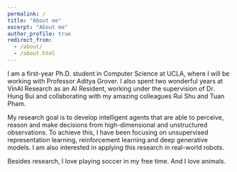 ```yaml
---
permalink: /
title: "About me"
excerpt: "About me"
author_profile: true
redirect_from: 
  - /about/
  - /about.html
---
```


I am a first-year Ph.D. student in Computer Science at UCLA, where I will be working with Professor Aditya Grover. I also spent two wonderful years at VinAI Research as an AI Resident, working under the supervision of Dr. Hung Bui and collaborating with my amazing colleagues Rui Shu and Tuan Pham.

My research goal is to develop intelligent agents that are able to perceive, reason and make decisions from high-dimensional and unstructured observations. To achieve this, I have been focusing on unsupervised representation learning, reinforcement learning and deep generative models. I am also interested in applying this research in real-world robots.

Besides research, I love playing soccer in my free time. And I love animals.
